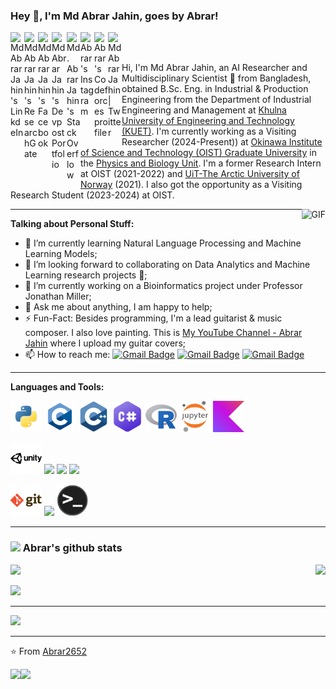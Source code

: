 ### Hey 👋, I'm Md Abrar Jahin, goes by Abrar!

<a href="https://www.linkedin.com/in/md-abrar-jahin/">
  <img align="left" alt="Md Abrar Jahin's LinkdeIn" width="22px" src="https://cdn.jsdelivr.net/npm/simple-icons@v3/icons/linkedin.svg" />
</a>
<a href="https://www.researchgate.net/profile/Md-Abrar-Jahin-2/">
  <img align="left" alt="Md Abrar Jahin's ResearchGate" width="22px" src="https://cdn.jsdelivr.net/npm/simple-icons@v3/icons/researchgate.svg" />
</a>
<a href="https://web.facebook.com/abrar.jahin.2652/">
  <img align="left" alt="Md Abrar Jahin's Facebook" width="22px" src="https://cdn.jsdelivr.net/npm/simple-icons@v3/icons/facebook.svg" />
</a>
<a href="https://devpost.com/Abrar2652?ref_content=user-portfolio&ref_feature=portfolio&ref_medium=global-nav">
  <img align="left" alt="Md Abrar Jahin's Devpost Portfolio" width="24px" src="https://cdn.iconscout.com/icon/free/png-512/dev-post-555431.png" />
</a>
<a href="https://stackoverflow.com/users/13590227/md-abrar-jahin/">
  <img align="left" alt="Md. Abrar Jahin's StackOverflow" width="22px" src="https://cdn.jsdelivr.net/npm/simple-icons@v3/icons/stackoverflow.svg" />
</a>
<a href="https://www.instagram.com/abrar.jahin.2652/">
  <img align="left" alt="Abrar's Instagram" width="22px" src="https://cdn.jsdelivr.net/npm/simple-icons@v3/icons/instagram.svg" />
</a>
<a href="https://codeforces.com/profile/Abrar2652">
  <img align="left" alt="Abrar's Codeforces profile" width="22px" src="https://cdn.jsdelivr.net/npm/simple-icons@v3/icons/codeforces.svg" />
</a>
<a href="https://twitter.com/AbrarJa02766068">
  <img align="left" alt="Md Abrar Jahin | Twitter" width="22px" src="https://cdn.jsdelivr.net/npm/simple-icons@v3/icons/twitter.svg" />
</a>


<br />
<br />

Hi, I'm Md Abrar Jahin, an AI Researcher and Multidisciplinary Scientist 🚀 from Bangladesh, obtained B.Sc. Eng. in Industrial & Production Engineering from the Department of Industrial Engineering and Management at [Khulna University of Engineering and Technology (KUET)](https://www.kuet.ac.bd/). I'm currently working as a Visiting Researcher (2024-Present)) at [Okinawa Institute of Science and Technology (OIST) Graduate University](https://www.oist.jp/) in the [Physics and Biology Unit](https://www.oist.jp/groups/physics-and-biology-unit-jonathan-miller). I'm a former Research Intern at OIST (2021-2022) and [UiT-The Arctic University of Norway](https://en.uit.no/) (2021). I also got the opportunity as a Visiting Research Student (2023-2024) at OIST.

  <img align="right" alt="GIF" src="https://media.giphy.com/media/836HiJc7pgzy8iNXCn/giphy.gif" />
  
---
**Talking about Personal Stuff:**

<!--- - 👨🏽‍💻 I’m currently working on [DIT4BEARs Smart Road research project](http://www.dit4bears.org/about-the-project-43252540); --->
- 🌱 I’m currently learning Natural Language Processing and Machine Learning Models; 
- 👯 I’m looking forward to collaborating on Data Analytics and Machine Learning research projects 🤝;
- 🤔 I’m currently working on a Bioinformatics project under Professor Jonathan Miller;
- 💬 Ask me about anything, I am happy to help;
- ⚡️ Fun-Fact: Besides programming, I'm a lead guitarist & music composer. I also love painting. This is [My YouTube Channel - Abrar Jahin](https://www.youtube.com/channel/UCrdkiCJ3yxAOqFmJfb7RUWA/) where I upload my guitar covers;
- 📫 How to reach me: 
[![Gmail Badge](https://img.shields.io/badge/-abrar.jahin.2652@gmail.com-c14438?style=flat-square&logo=Gmail&logoColor=white&link=mailto:abrar.jahin.2652@gmail.com)](mailto:abrar.jahin.2652@gmail.com)
[![Gmail Badge](https://img.shields.io/badge/-jahin1811035@stud.kuet.ac.bd-c14438?style=flat-square&logo=Gmail&logoColor=white&link=mailto:jahin1811035@stud.kuet.ac.bd)](mailto:jahin1811035@stud.kuet.ac.bd)
[![Gmail Badge](https://img.shields.io/badge/-abrar.jahin.coder52@gmail.com-c14438?style=flat-square&logo=Gmail&logoColor=white&link=mailto:abrar.jahin.coder52@gmail.com)](mailto:abrar.jahin.coder52@gmail.com)
<!--- - 📝 [Resume](https://drive.google.com/file/d/1y2J9opPZP-iAEYOObDThMKxc-RQztX5G/view?usp=sharing) --->

---
**Languages and Tools:**  

<code><img height="50" src="https://raw.githubusercontent.com/github/explore/80688e429a7d4ef2fca1e82350fe8e3517d3494d/topics/python/python.png"></code>
<code><img height="50" src="https://raw.githubusercontent.com/github/explore/80688e429a7d4ef2fca1e82350fe8e3517d3494d/topics/c/c.png"></code>
<code><img height="50" src="https://raw.githubusercontent.com/github/explore/80688e429a7d4ef2fca1e82350fe8e3517d3494d/topics/cpp/cpp.png"></code>
<code><img height="50" src="https://raw.githubusercontent.com/github/explore/80688e429a7d4ef2fca1e82350fe8e3517d3494d/topics/csharp/csharp.png"></code>
<code><img height="50" src="https://raw.githubusercontent.com/github/explore/80688e429a7d4ef2fca1e82350fe8e3517d3494d/topics/r/r.png"></code>
<code><img height="50" src="https://raw.githubusercontent.com/github/explore/80688e429a7d4ef2fca1e82350fe8e3517d3494d/topics/jupyter-notebook/jupyter-notebook.png"></code>
<code><img height="50" src="https://raw.githubusercontent.com/github/explore/80688e429a7d4ef2fca1e82350fe8e3517d3494d/topics/kotlin/kotlin.png"></code>

<code><img height="50" src="https://raw.githubusercontent.com/github/explore/80688e429a7d4ef2fca1e82350fe8e3517d3494d/topics/unity/unity.png"></code>
<code><img height="50" src="https://i.pinimg.com/originals/ef/23/41/ef2341240d5d5b842f79ef0493d6b0e2.png"></code>
<code><img height="50" src="https://encrypted-tbn0.gstatic.com/images?q=tbn:ANd9GcQfGEMUhe7nP1JgczKViTDO-iXHeYcyuCzvng&usqp=CAU"></code>
<code><img height="50" src="https://www.nicepng.com/png/full/352-3525787_solidworks-logo-png-transparent-solidworks-logo.png"></code>

<code><img height="50" src="https://raw.githubusercontent.com/github/explore/80688e429a7d4ef2fca1e82350fe8e3517d3494d/topics/git/git.png"></code>
<code><img height="50" src="https://cdn.iconscout.com/icon/free/png-512/gitlab-282507.png"></code>
<code><img height="50" src="https://raw.githubusercontent.com/github/explore/80688e429a7d4ef2fca1e82350fe8e3517d3494d/topics/terminal/terminal.png"></code>


---
### <img src="https://raw.githubusercontent.com/alexnaiman/alexnaiman/master/resources/stats.png" width="35px" /> Abrar's github stats
<p align="right">
<img align="left" src="https://github-readme-stats.vercel.app/api?username=Abrar2652&theme=tokyonight&show_icons=true" />

<img  float="right" src="https://github-readme-stats.vercel.app/api/top-langs/?username=Abrar2652&theme=tokyonight&show_icons=true" />

</p>

![](https://github-readme-streak-stats.herokuapp.com/?user=Abrar2652&theme=blue-green&hide_border=false)<br/>


---
[![](https://visitcount.itsvg.in/api?id=Abrar2652&label=Profile%20Views&color=4&icon=0&pretty=true)](https://visitcount.itsvg.in)

---
⭐️ From [Abrar2652](https://github.com/Abrar2652)


<a href="https://github.com/Abrar2652/Road-Friction-Forecasting">
  <img align="left" src="https://github-readme-stats.vercel.app/api/pin/?username=Abrar2652&repo=Road-Friction-Forecasting" />
</a>


<a href="https://github.com/Abrar2652/Detecting-sentiments-of-a-quote">
  <img align="left" src="https://github-readme-stats.vercel.app/api/pin/?username=Abrar2652&repo=Detecting-sentiments-of-a-quote" />
</a>

